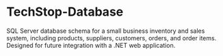 # TechStop-Database
SQL Server database schema for a small business inventory and sales system, including products, suppliers, customers, orders, and order items. Designed for future integration with a .NET web application.
